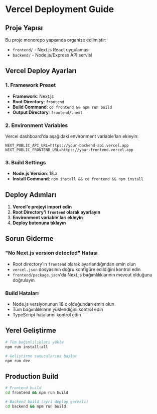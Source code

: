 # Vercel Deployment Guide

## Proje Yapısı
Bu proje monorepo yapısında organize edilmiştir:
- `frontend/` - Next.js React uygulaması
- `backend/` - Node.js/Express API servisi

## Vercel Deploy Ayarları

### 1. Framework Preset
- **Framework**: Next.js
- **Root Directory**: `frontend`
- **Build Command**: `cd frontend && npm run build`
- **Output Directory**: `frontend/.next`

### 2. Environment Variables
Vercel dashboard'da aşağıdaki environment variable'ları ekleyin:
```
NEXT_PUBLIC_API_URL=https://your-backend-api.vercel.app
NEXT_PUBLIC_FRONTEND_URL=https://your-frontend.vercel.app
```

### 3. Build Settings
- **Node.js Version**: 18.x
- **Install Command**: `npm install && cd frontend && npm install`

## Deploy Adımları

1. **Vercel'e projeyi import edin**
2. **Root Directory'i `frontend` olarak ayarlayın**
3. **Environment variable'ları ekleyin**
4. **Deploy butonuna tıklayın**

## Sorun Giderme

### "No Next.js version detected" Hatası
- Root directory'in `frontend` olarak ayarlandığından emin olun
- `vercel.json` dosyasının doğru konfigüre edildiğini kontrol edin
- `frontend/package.json`'da Next.js bağımlılıklarının mevcut olduğunu doğrulayın

### Build Hataları
- Node.js versiyonunun 18.x olduğundan emin olun
- Tüm bağımlılıkların yüklendiğini kontrol edin
- TypeScript hatalarını kontrol edin

## Yerel Geliştirme
```bash
# Tüm bağımlılıkları yükle
npm run install:all

# Geliştirme sunucularını başlat
npm run dev
```

## Production Build
```bash
# Frontend build
cd frontend && npm run build

# Backend build (ayrı deploy gerekli)
cd backend && npm run build
```

